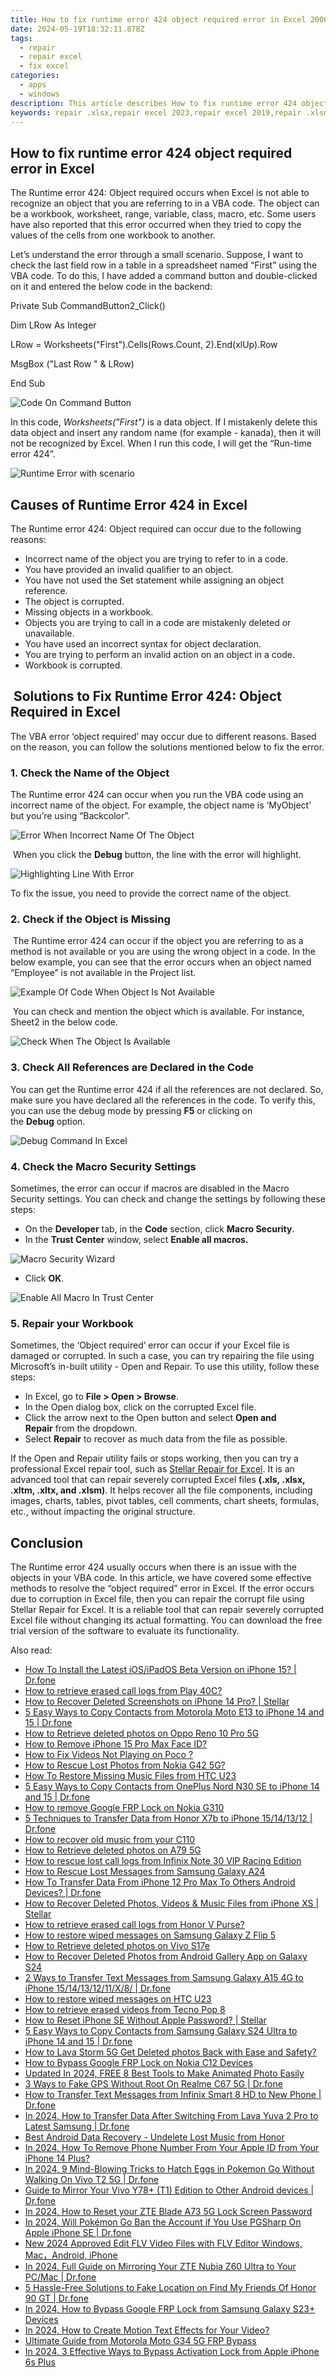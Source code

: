 ```yaml
---
title: How to fix runtime error 424 object required error in Excel 2000
date: 2024-05-19T18:32:11.878Z
tags: 
  - repair
  - repair excel
  - fix excel
categories: 
  - apps
  - windows
description: This article describes How to fix runtime error 424 object required error in Excel 2000
keywords: repair .xlsx,repair excel 2023,repair excel 2019,repair .xlsm,repair excel 2010,repair excel
---
```


## How to fix runtime error 424 object required error in Excel

The Runtime error 424: Object required occurs when Excel is not able to recognize an object that you are referring to in a VBA code. The object can be a workbook, worksheet, range, variable, class, macro, etc. Some users have also reported that this error occurred when they tried to copy the values of the cells from one workbook to another.

Let’s understand the error through a small scenario. Suppose, I want to check the last field row in a table in a spreadsheet named “First” using the VBA code. To do this, I have added a command button and double-clicked on it and entered the below code in the backend:

Private Sub CommandButton2\_Click()

Dim LRow As Integer

LRow = Worksheets("First").Cells(Rows.Count, 2).End(xlUp).Row

MsgBox ("Last Row " & LRow)

End Sub

![Code On Command Button](https://www.stellarinfo.com/public/image/catalog//article/file-repair/Error424/code-on-commandbutton.jpg)

In this code, _Worksheets("First")_ is a data object. If I mistakenly delete this data object and insert any random name (for example - kanada), then it will not be recognized by Excel. When I run this code, I will get the “Run-time error 424”.

![Runtime Error with scenario](https://www.stellarinfo.com/public/image/catalog//article/file-repair/Error424/run-time-error-424-with-scenario.jpg)

## **Causes of Runtime Error 424 in Excel**

The Runtime error 424: Object required can occur due to the following reasons:

- Incorrect name of the object you are trying to refer to in a code.
- You have provided an invalid qualifier to an object.
- You have not used the Set statement while assigning an object reference.
- The object is corrupted.
- Missing objects in a workbook.
- Objects you are trying to call in a code are mistakenly deleted or unavailable.
- You have used an incorrect syntax for object declaration.
- You are trying to perform an invalid action on an object in a code.
- Workbook is corrupted.

##  **Solutions to Fix Runtime Error 424: Object Required in Excel**

The VBA error ‘object required’ may occur due to different reasons. Based on the reason, you can follow the solutions mentioned below to fix the error.

### **1\. Check the Name of the Object**

The Runtime error 424 can occur when you run the VBA code using an incorrect name of the object. For example, the object name is ‘MyObject’ but you’re using “Backcolor”.

![Error When Incorrect Name Of The Object](https://www.stellarinfo.com/public/image/catalog//article/file-repair/Error424/error-424-when-incorrect-name-of-the-object.jpg)

 When you click the **Debug** button, the line with the error will highlight.

![Highlighting Line With Error](https://www.stellarinfo.com/public/image/catalog//article/file-repair/Error424/highlighting-line-with-error.jpg)

To fix the issue, you need to provide the correct name of the object.

### **2\. Check if the Object is Missing**

 The Runtime error 424 can occur if the object you are referring to as a method is not available or you are using the wrong object in a code. In the below example, you can see that the error occurs when an object named “Employee” is not available in the Project list.

![Example Of Code When Object Is Not Available](https://www.stellarinfo.com/public/image/catalog//article/file-repair/Error424/example-of-code-when-an-object-is-not-available.jpg)

 You can check and mention the object which is available. For instance, Sheet2 in the below code.  

![Check When The Object Is Available](https://www.stellarinfo.com/public/image/catalog//article/file-repair/Error424/check-when-the-object-is-available.png)

### **3\. Check All References are Declared in the Code**

You can get the Runtime error 424 if all the references are not declared. So, make sure you have declared all the references in the code. To verify this, you can use the debug mode by pressing **F5** or clicking on the **Debug** option.

![Debug Command In Excel](https://www.stellarinfo.com/public/image/catalog//article/file-repair/Error424/debug-command-in-excel.jpg)

### **4\. Check the Macro Security Settings**

Sometimes, the error can occur if macros are disabled in the Macro Security settings. You can check and change the settings by following these steps:

- On the **Developer** tab, in the **Code** section, click **Macro Security**.
- In the **Trust Center** window, select **Enable all macros.**

![Macro Security Wizard](https://www.stellarinfo.com/public/image/catalog//article/file-repair/Error424/macro-security-wizard.jpg)

- Click **OK**.

![Enable All Macro In Trust Center](https://www.stellarinfo.com/public/image/catalog//article/file-repair/Error424/enable-all-macros-in-trust-center.jpg)

### 5\. Repair your Workbook

Sometimes, the ‘Object required’ error can occur if your Excel file is damaged or corrupted. In such a case, you can try repairing the file using Microsoft’s in-built utility - Open and Repair. To use this utility, follow these steps:

- In Excel, go to **File > Open > Browse**.
- In the Open dialog box, click on the corrupted Excel file.
- Click the arrow next to the Open button and select **Open and Repair** from the dropdown.
- Select **Repair** to recover as much data from the file as possible.

If the Open and Repair utility fails or stops working, then you can try a professional Excel repair tool, such as [Stellar Repair for Excel](https://tools.techidaily.com/stellardata-recovery/repaire-for-excel/). It is an advanced tool that can repair severely corrupted Excel files **(.xls, .xlsx, .xltm, .xltx, and .xlsm)**. It helps recover all the file components, including images, charts, tables, pivot tables, cell comments, chart sheets, formulas, etc., without impacting the original structure.

## **Conclusion**

The Runtime error 424 usually occurs when there is an issue with the objects in your VBA code. In this article, we have covered some effective methods to resolve the “object required” error in Excel. If the error occurs due to corruption in Excel file, then you can repair the corrupt file using Stellar Repair for Excel. It is a reliable tool that can repair severely corrupted Excel file without changing its actual formatting. You can download the free trial version of the software to evaluate its functionality.




<ins class="adsbygoogle"
     style="display:block"
     data-ad-client="ca-pub-7571918770474297"
     data-ad-slot="8358498916"
     data-ad-format="auto"
     data-full-width-responsive="true"></ins>
<ins class="adsbygoogle"
    style="display:block"
    data-ad-format="autorelaxed"
    data-ad-client="ca-pub-7571918770474297"
    data-ad-slot="1223367746"></ins>

<span class="atpl-alsoreadstyle">Also read:</span>
<div><ul>
<li><a href="https://blog-min.techidaily.com/how-to-install-the-latest-iosipados-beta-version-on-iphone-15-drfone-by-drfone-ios-system-repair-ios-system-repair/"><u>How To Install the Latest iOS/iPadOS Beta Version on iPhone 15? | Dr.fone</u></a></li>
<li><a href="https://blog-min.techidaily.com/how-to-retrieve-erased-call-logs-from-play-40c-by-fonelab-android-recover-call-logs/"><u>How to retrieve erased call logs from Play 40C?</u></a></li>
<li><a href="https://blog-min.techidaily.com/how-to-recover-deleted-screenshots-on-iphone-14-pro-stellar-by-stellar-data-recovery-ios-iphone-data-recovery/"><u>How to Recover Deleted Screenshots on iPhone 14 Pro? | Stellar</u></a></li>
<li><a href="https://blog-min.techidaily.com/5-easy-ways-to-copy-contacts-from-motorola-moto-e13-to-iphone-14-and-15-drfone-by-drfone-transfer-from-android-transfer-from-android/"><u>5 Easy Ways to Copy Contacts from Motorola Moto E13 to iPhone 14 and 15 | Dr.fone</u></a></li>
<li><a href="https://blog-min.techidaily.com/how-to-retrieve-deleted-photos-on-oppo-reno-10-pro-5g-by-stellar-photo-recovery-android-mobile-photo-recover/"><u>How to Retrieve  deleted photos on Oppo Reno 10 Pro 5G</u></a></li>
<li><a href="https://blog-min.techidaily.com/how-to-remove-iphone-15-pro-max-face-id-by-drfone-ios-unlock-ios-unlock/"><u>How to Remove iPhone 15 Pro Max Face ID?</u></a></li>
<li><a href="https://blog-min.techidaily.com/how-to-fix-videos-not-playing-on-poco-by-stellar-video-repair-mobile-video-repair/"><u>How to Fix Videos Not Playing on Poco ?</u></a></li>
<li><a href="https://blog-min.techidaily.com/how-to-rescue-lost-photos-from-nokia-g42-5g-by-fonelab-android-recover-photos/"><u>How to Rescue Lost Photos from Nokia G42 5G?</u></a></li>
<li><a href="https://blog-min.techidaily.com/how-to-restore-missing-music-files-from-htc-u23-by-fonelab-android-recover-music/"><u>How To  Restore Missing Music Files from HTC U23</u></a></li>
<li><a href="https://blog-min.techidaily.com/5-easy-ways-to-copy-contacts-from-oneplus-nord-n30-se-to-iphone-14-and-15-drfone-by-drfone-transfer-from-android-transfer-from-android/"><u>5 Easy Ways to Copy Contacts from OnePlus Nord N30 SE to iPhone 14 and 15 | Dr.fone</u></a></li>
<li><a href="https://blog-min.techidaily.com/how-to-remove-google-frp-lock-on-nokia-g310-by-drfone-android-unlock-remove-google-frp/"><u>How to remove Google FRP Lock on Nokia G310</u></a></li>
<li><a href="https://blog-min.techidaily.com/5-techniques-to-transfer-data-from-honor-x7b-to-iphone-15141312-drfone-by-drfone-transfer-from-android-transfer-from-android/"><u>5 Techniques to Transfer Data from Honor X7b to iPhone 15/14/13/12 | Dr.fone</u></a></li>
<li><a href="https://blog-min.techidaily.com/how-to-recover-old-music-from-your-c110-by-fonelab-android-recover-music/"><u>How to recover old music from your C110</u></a></li>
<li><a href="https://blog-min.techidaily.com/how-to-retrieve-deleted-photos-on-a79-5g-by-stellar-photo-recovery-android-mobile-photo-recover/"><u>How to Retrieve deleted photos on A79 5G</u></a></li>
<li><a href="https://blog-min.techidaily.com/how-to-rescue-lost-call-logs-from-infinix-note-30-vip-racing-edition-by-fonelab-android-recover-call-logs/"><u>How to rescue lost call logs from Infinix Note 30 VIP Racing Edition</u></a></li>
<li><a href="https://blog-min.techidaily.com/how-to-rescue-lost-messages-from-samsung-galaxy-a24-by-fonelab-android-recover-messages/"><u>How to Rescue Lost Messages from Samsung Galaxy A24</u></a></li>
<li><a href="https://blog-min.techidaily.com/how-to-transfer-data-from-iphone-12-pro-max-to-others-android-devices-drfone-by-drfone-transfer-data-from-ios-transfer-data-from-ios/"><u>How To Transfer Data From iPhone 12 Pro Max To Others Android Devices? | Dr.fone</u></a></li>
<li><a href="https://blog-min.techidaily.com/how-to-recover-deleted-photos-videos-and-music-files-from-iphone-xs-stellar-by-stellar-data-recovery-ios-iphone-data-recovery/"><u>How to Recover Deleted Photos, Videos & Music Files from iPhone XS | Stellar</u></a></li>
<li><a href="https://blog-min.techidaily.com/how-to-retrieve-erased-call-logs-from-honor-v-purse-by-fonelab-android-recover-call-logs/"><u>How to retrieve erased call logs from Honor V Purse?</u></a></li>
<li><a href="https://blog-min.techidaily.com/how-to-restore-wiped-messages-on-samsung-galaxy-z-flip-5-by-fonelab-android-recover-messages/"><u>How to restore wiped messages on Samsung Galaxy Z Flip 5</u></a></li>
<li><a href="https://blog-min.techidaily.com/how-to-retrieve-deleted-photos-on-vivo-s17e-by-stellar-photo-recovery-android-mobile-photo-recover/"><u>How to Retrieve  deleted photos on Vivo S17e</u></a></li>
<li><a href="https://blog-min.techidaily.com/how-to-recover-deleted-photos-from-android-gallery-app-on-galaxy-s24-by-stellar-photo-recovery-android-mobile-photo-recover/"><u>How to Recover Deleted Photos from Android Gallery App on Galaxy S24</u></a></li>
<li><a href="https://blog-min.techidaily.com/2-ways-to-transfer-text-messages-from-samsung-galaxy-a15-4g-to-iphone-1514131211x8-drfone-by-drfone-transfer-from-android-transfer-from-android/"><u>2 Ways to Transfer Text Messages from Samsung Galaxy A15 4G to iPhone 15/14/13/12/11/X/8/ | Dr.fone</u></a></li>
<li><a href="https://blog-min.techidaily.com/how-to-restore-wiped-messages-on-htc-u23-by-fonelab-android-recover-messages/"><u>How to restore wiped messages on HTC U23</u></a></li>
<li><a href="https://blog-min.techidaily.com/how-to-retrieve-erased-videos-from-tecno-pop-8-by-fonelab-android-recover-video/"><u>How to retrieve erased videos from Tecno Pop 8</u></a></li>
<li><a href="https://blog-min.techidaily.com/how-to-reset-iphone-se-without-apple-password-stellar-by-stellar-data-recovery-ios-iphone-data-recovery/"><u>How to Reset iPhone SE Without Apple Password? | Stellar</u></a></li>
<li><a href="https://blog-min.techidaily.com/5-easy-ways-to-copy-contacts-from-samsung-galaxy-s24-ultra-to-iphone-14-and-15-drfone-by-drfone-transfer-from-android-transfer-from-android/"><u>5 Easy Ways to Copy Contacts from Samsung Galaxy S24 Ultra to iPhone 14 and 15 | Dr.fone</u></a></li>
<li><a href="https://blog-min.techidaily.com/how-to-lava-storm-5g-get-deleted-photos-back-with-ease-and-safety-by-fonelab-android-recover-photos/"><u>How to Lava Storm 5G Get Deleted photos Back with Ease and Safety?</u></a></li>
<li><a href="https://android-frp.techidaily.com/how-to-bypass-google-frp-lock-on-nokia-c12-devices-by-drfone-android/"><u>How to Bypass Google FRP Lock on Nokia C12 Devices</u></a></li>
<li><a href="https://ai-video-apps.techidaily.com/updated-in-2024-free-8-best-tools-to-make-animated-photo-easily/"><u>Updated In 2024, FREE 8 Best Tools to Make Animated Photo Easily</u></a></li>
<li><a href="https://location-fake.techidaily.com/3-ways-to-fake-gps-without-root-on-realme-c67-5g-drfone-by-drfone-virtual-android/"><u>3 Ways to Fake GPS Without Root On Realme C67 5G | Dr.fone</u></a></li>
<li><a href="https://android-transfer.techidaily.com/how-to-transfer-text-messages-from-infinix-smart-8-hd-to-new-phone-drfone-by-drfone-transfer-from-android-transfer-from-android/"><u>How to Transfer Text Messages from Infinix Smart 8 HD to New Phone | Dr.fone</u></a></li>
<li><a href="https://android-transfer.techidaily.com/in-2024-how-to-transfer-data-after-switching-from-lava-yuva-2-pro-to-latest-samsung-drfone-by-drfone-transfer-from-android-transfer-from-android/"><u>In 2024, How to Transfer Data After Switching From Lava Yuva 2 Pro to Latest Samsung | Dr.fone</u></a></li>
<li><a href="https://phone-solutions.techidaily.com/best-android-data-recovery-undelete-lost-music-from-honor-by-fonelab-android-recover-music/"><u>Best Android Data Recovery - Undelete Lost Music from Honor</u></a></li>
<li><a href="https://apple-account.techidaily.com/in-2024-how-to-remove-phone-number-from-your-apple-id-from-your-iphone-14-plus-by-drfone-ios/"><u>In 2024, How To Remove Phone Number From Your Apple ID from Your iPhone 14 Plus?</u></a></li>
<li><a href="https://change-location.techidaily.com/in-2024-9-mind-blowing-tricks-to-hatch-eggs-in-pokemon-go-without-walking-on-vivo-t2-5g-drfone-by-drfone-virtual-android/"><u>In 2024, 9 Mind-Blowing Tricks to Hatch Eggs in Pokemon Go Without Walking On Vivo T2 5G | Dr.fone</u></a></li>
<li><a href="https://screen-mirror.techidaily.com/guide-to-mirror-your-vivo-y78plus-t1-edition-to-other-android-devices-drfone-by-drfone-android/"><u>Guide to Mirror Your Vivo Y78+ (T1) Edition to Other Android devices | Dr.fone</u></a></li>
<li><a href="https://unlock-android.techidaily.com/in-2024-how-to-reset-your-zte-blade-a73-5g-lock-screen-password-by-drfone-android/"><u>In 2024, How to Reset your ZTE Blade A73 5G Lock Screen Password</u></a></li>
<li><a href="https://ios-pokemon-go.techidaily.com/in-2024-will-pokemon-go-ban-the-account-if-you-use-pgsharp-on-apple-iphone-se-drfone-by-drfone-virtual-ios/"><u>In 2024, Will Pokémon Go Ban the Account if You Use PGSharp On Apple iPhone SE | Dr.fone</u></a></li>
<li><a href="https://ai-video-editing.techidaily.com/new-2024-approved-edit-flv-video-files-with-flv-editor-windows-macandroid-iphone/"><u>New 2024 Approved Edit FLV Video Files with FLV Editor Windows, Mac，Android, iPhone</u></a></li>
<li><a href="https://screen-mirror.techidaily.com/in-2024-full-guide-on-mirroring-your-zte-nubia-z60-ultra-to-your-pcmac-drfone-by-drfone-android/"><u>In 2024, Full Guide on Mirroring Your ZTE Nubia Z60 Ultra to Your PC/Mac | Dr.fone</u></a></li>
<li><a href="https://location-fake.techidaily.com/5-hassle-free-solutions-to-fake-location-on-find-my-friends-of-honor-90-gt-drfone-by-drfone-virtual-android/"><u>5 Hassle-Free Solutions to Fake Location on Find My Friends Of Honor 90 GT | Dr.fone</u></a></li>
<li><a href="https://android-frp.techidaily.com/in-2024-how-to-bypass-google-frp-lock-from-samsung-galaxy-s23plus-devices-by-drfone-android/"><u>In 2024, How to Bypass Google FRP Lock from Samsung Galaxy S23+ Devices</u></a></li>
<li><a href="https://ai-editing-video.techidaily.com/in-2024-how-to-create-motion-text-effects-for-your-video/"><u>In 2024, How to Create Motion Text Effects for Your Video?</u></a></li>
<li><a href="https://android-frp.techidaily.com/ultimate-guide-from-motorola-moto-g34-5g-frp-bypass-by-drfone-android/"><u>Ultimate Guide from Motorola Moto G34 5G FRP Bypass</u></a></li>
<li><a href="https://activate-lock.techidaily.com/in-2024-3-effective-ways-to-bypass-activation-lock-from-apple-iphone-6s-plus-by-drfone-ios/"><u>In 2024, 3 Effective Ways to Bypass Activation Lock from Apple iPhone 6s Plus</u></a></li>
</ul></div>


